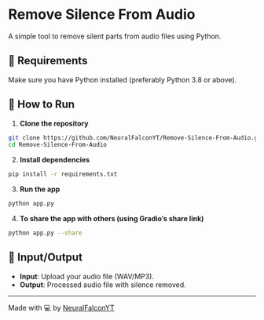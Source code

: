 
# Remove Silence From Audio

A simple tool to remove silent parts from audio files using Python.

## 🔧 Requirements

Make sure you have Python installed (preferably Python 3.8 or above).

## 🚀 How to Run

1. **Clone the repository**

```bash
git clone https://github.com/NeuralFalconYT/Remove-Silence-From-Audio.git
cd Remove-Silence-From-Audio
```

2. **Install dependencies**

```bash
pip install -r requirements.txt
```

3. **Run the app**

```bash
python app.py
```

4. **To share the app with others (using Gradio’s share link)**

```bash
python app.py --share
```

## 📁 Input/Output

- **Input**: Upload your audio file (WAV/MP3).
- **Output**: Processed audio file with silence removed.

---

Made with 💻 by [NeuralFalconYT](https://github.com/NeuralFalconYT)
```
